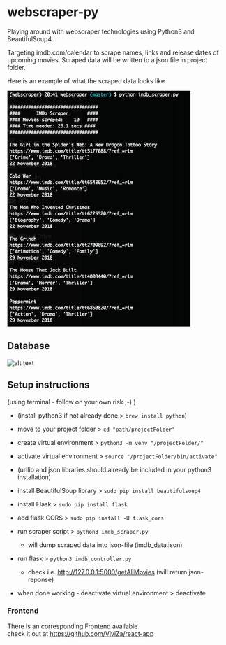 # webscraper-py
Playing around with webscraper technologies using Python3 and BeautifulSoup4.
 
Targeting imdb.com/calendar to scrape names, links and release dates of upcoming movies.
Scraped data will be written to a json file in project folder.

Here is an example of what the scraped data looks like

![alt text](https://github.com/mayo-s/webscraper-py/blob/master/img/sample_print.png)
  
## Database
  
![alt text](https://github.com/mayo-s/webscraper-py/blob/master/img/imdb_scraper_db-model.png)
  
## Setup instructions
(using terminal - follow on your own risk ;-) )  
  
- (install python3 if not already done > `brew install python`)  
- move to your project folder > `cd "path/projectFolder"`  
- create virtual environment > `python3 -m venv "/projectFolder/"`  
- activate virtual environment > `source "/projectFolder/bin/activate"`  
- (urllib and json libraries should already be included in your python3 installation)  
- install BeautifulSoup library > `sudo pip install beautifulsoup4`  
- install Flask > `sudo pip install flask`  
- add flask CORS > `sudo pip install -U flask_cors`  

- run scraper script > `python3 imdb_scraper.py`  
  - will dump scraped data into json-file (imdb_data.json)  
- run flask > `python3 imdb_controller.py`  
  - check i.e. http://127.0.0.1:5000/getAllMovies (will return json-reponse)  

- when done working - deactivate virtual environment > deactivate  

### Frontend
There is an corresponding Frontend available  
check it out at https://github.com/ViviZa/react-app  
